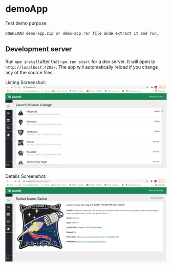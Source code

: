 # demoApp
Test demo purpose 

`DOWNLOAD demo-app.zip or demo-app.rar file ande extract it and run.`

## Development server

Run `npm install`after that `npm run start` for a dev server. It will open to `http://localhost:4202/`. The app will automatically reload if you change any of the source files.


Listing Screenshot:
<img src="https://github.com/SandhuPal/demoApp/blob/main/listing.JPG" />

Details Screenshot:
<img src="https://github.com/SandhuPal/demoApp/blob/main/image.png" />
